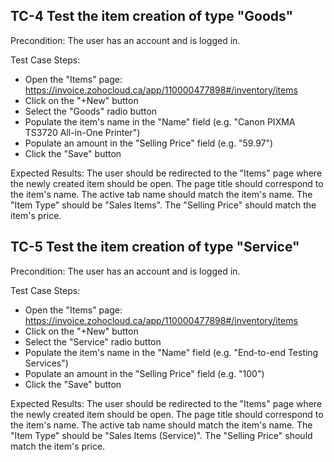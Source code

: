 ﻿## TC-4 Test the item creation of type "Goods" 
Precondition: The user has an account and is logged in.

Test Case Steps:
- Open the "Items" page: https://invoice.zohocloud.ca/app/110000477898#/inventory/items
- Click on the "+New" button
- Select the "Goods" radio button
- Populate the item's name in the "Name" field (e.g. "Canon PIXMA TS3720 All-in-One Printer")
- Populate an amount in the "Selling Price" field (e.g. "59.97")
- Click the "Save" button

Expected Results:
The user should be redirected to the "Items" page where the newly created item should be open.
The page title should correspond to the item's name.
The active tab name should match the item's name.
The "Item Type" should be "Sales Items".
The "Selling Price" should match the item's price.


## TC-5 Test the item creation of type "Service"
Precondition: The user has an account and is logged in.

Test Case Steps:
- Open the "Items" page: https://invoice.zohocloud.ca/app/110000477898#/inventory/items
- Click on the "+New" button
- Select the "Service" radio button
- Populate the item's name in the "Name" field (e.g. "End-to-end Testing Services")
- Populate an amount in the "Selling Price" field (e.g. "100")
- Click the "Save" button

Expected Results:
The user should be redirected to the "Items" page where the newly created item should be open.
The page title should correspond to the item's name.
The active tab name should match the item's name.
The "Item Type" should be "Sales Items (Service)".
The "Selling Price" should match the item's price.